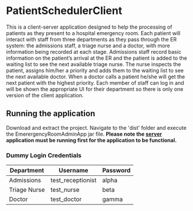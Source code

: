 # PatientSchedulerClient

This is a client-server application designed to help the processing of patients as they present to a hospital emergency room. Each patient will interact with staff from three departments as they pass through the ER system:  the admissions staff, a triage nurse and a doctor, with more information being recorded at each stage. Admissions staff record basic information on the patient’s arrival at the ER and the patient is added to the waiting list to see the next available triage nurse. The nurse inspects the patient, assigns him/her a priority  and adds them to the waiting list to see the next available doctor. When a doctor calls a patient he/she will get the next patient with the highest priority. Each member of staff can log in and will be shown the appropriate UI for their department so there is only one version of the client application.


## Running the application
Download  and extract the project. Navigate to the 'dist' folder and execute the EmerergencyRoomAdminApp jar file.
__Please note the [server](https://github.com/TLohan/PatientSchedulerServer/blob/master/dist/PatientSchedulerServer.jar) application must be running first for the application to be functional.__

### Dummy Login Credentials

|Department|Username|Password|
|----|------|-------|
|Admissions|test_receptionist|alpha|
|Triage Nurse|test_nurse|beta|
|Doctor|test_doctor|gamma|
